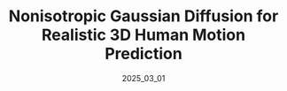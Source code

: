 ---
layout: publications
permalink: /publications/skeletondiffusion/
external_link: https://ceveloper.github.io/publications/skeletondiffusion/
date: 2025_03_01 # determines sorting just take the date of the first publication as YYYY_MM_DD
image: assets/teaser.gif
image_mouseover:  assets/teaser_image.png
# icon: /assets/favicon.ico

title: "Nonisotropic Gaussian Diffusion for Realistic 3D Human Motion Prediction"
venue: CVPR, 2025
authors:
  - name: ceciliacurreli
    affiliations: "1,2"
  - name: dominikmuhle
    affiliations: "1,2"
  - name: abhisheksaroha
    affiliations: "1,2"
  - name: zhenzhangye
    affiliations: "1"
  - name: riccardomarin
    affiliations: "1,2"
  - name: danielcremers
    affiliations: "1,2"
affiliations:
  - name: tum
    length: long
  - name: mcml
    length: long


description: "SkeletonDiffusion is a novel nonisotropic diffusion approach for 3D Human Motion Prediction, and the first computer vision method to show that nonisotropic diffusion leads to unequivocally better performance without computational drawbacks for a structured task. We generate diverse and realistic motions achieving state-of-the-art performance on the Human3.6M and AMASS datasets."

links:
    - name: Project Page
      link: https://ceveloper.github.io/publications/skeletondiffusion/
    - name: Paper
      link: https://arxiv.org/abs/2501.06035 
      style: "bi bi-file-earmark-richtext"
    - name: Code
      link: https://github.com/Ceveloper/SkeletonDiffusion/tree/main
      style: "bi bi-github"

citation: '@article{curreli2025nonisotropic,
  title={Nonisotropic Gaussian Diffusion for Realistic 3D Human Motion Prediction},
  author={Curreli, Cecilia and Muhle, Dominik and Saroha, Abhishek and Ye, Zhenzhang and Marin, Riccardo and Cremers, Daniel},
  journal={arXiv preprint arXiv:2501.06035},
  year={2025},
  url={https://arxiv.org/abs/2501.06035},
  eprinttype={arXiv},
  eprintclass={cv.CV},
}'
acknowledgements: 'This work was supported by the ERC Advanced Grant SIMULACRON. Thanks to Dr. Almut Sophia Koepke, Yuesong Shen and Shenhan Qian for the proofreading and feedback, Lu Sang for the discussion, Stefania Zunino and the whole CVG team for the support.'
---